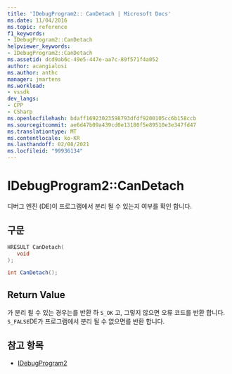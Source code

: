 ```yaml
---
title: 'IDebugProgram2:: CanDetach | Microsoft Docs'
ms.date: 11/04/2016
ms.topic: reference
f1_keywords:
- IDebugProgram2::CanDetach
helpviewer_keywords:
- IDebugProgram2::CanDetach
ms.assetid: dcd9ab6c-49e5-447e-aa7c-89f571f4a052
author: acangialosi
ms.author: anthc
manager: jmartens
ms.workload:
- vssdk
dev_langs:
- CPP
- CSharp
ms.openlocfilehash: bdaff16923023598793dfdf9200105cc6b158ccb
ms.sourcegitcommit: ae6d47b09a439cd0e13180f5e89510e3e347fd47
ms.translationtype: MT
ms.contentlocale: ko-KR
ms.lasthandoff: 02/08/2021
ms.locfileid: "99936134"
---
```

# <a name="idebugprogram2candetach"></a>IDebugProgram2::CanDetach
디버그 엔진 (DE)이 프로그램에서 분리 될 수 있는지 여부를 확인 합니다.

## <a name="syntax"></a>구문

```cpp
HRESULT CanDetach(
   void
);
```

```csharp
int CanDetach();
```

## <a name="return-value"></a>Return Value
 가 분리 될 수 있는 경우는를 반환 하 `S_OK` 고, 그렇지 않으면 오류 코드를 반환 합니다. `S_FALSE`DE가 프로그램에서 분리 될 수 없으면를 반환 합니다.

## <a name="see-also"></a>참고 항목
- [IDebugProgram2](../../../extensibility/debugger/reference/idebugprogram2.md)
